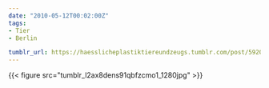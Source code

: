 ```yaml
---
date: "2010-05-12T00:02:00Z"
tags:
- Tier
- Berlin

tumblr_url: https://haesslicheplastiktiereundzeugs.tumblr.com/post/592088309
---
```

{{< figure src="tumblr_l2ax8dens91qbfzcmo1_1280jpg" >}} 
